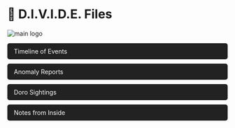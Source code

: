 
<html lang="en">
<head>
  <meta charset="UTF-8">
  <meta name="viewport" content="width=device-width, initial-scale=1.0">
  <title>D.I.V.I.D.E. Wiki</title>
  
  <style>
    /* Make the links block-level elements to stack them vertically */
    a {
      display: block;           /* Make each link take a new line */
      margin-bottom: 10px;      /* Add space between the links */
      text-decoration: none;    /* Remove the underline from the links */
      color: white;             /* Make the text white */
      padding: 10px 15px;       /* Add padding around the text */
      background-color: #222;   /* Set a background color for the links */
      border-radius: 5px;       /* Round the corners of the links */
    }

    /* Hover effect: change background color when hovering over a link */
    a:hover {
      background-color: crimson; /* Set background color to crimson when hovered */
    }
  </style>

</head>
<body>
  <h1>📁 D.I.V.I.D.E. Files</h1>


  ![main logo](https://pbs.twimg.com/media/Gqb7EnFXkAATO-R?format=jpg&name=medium)

  
  <!-- Links to different pages -->
  <div>
<a href="timeline.html">Timeline of Events</a>
<a href="anomaly_reports.html">Anomaly Reports</a>
<a href="doro_sightings.html">Doro Sightings</a>
<a href="notes_from_inside.html">Notes from Inside</a>
  </div>

</body>
</html>
